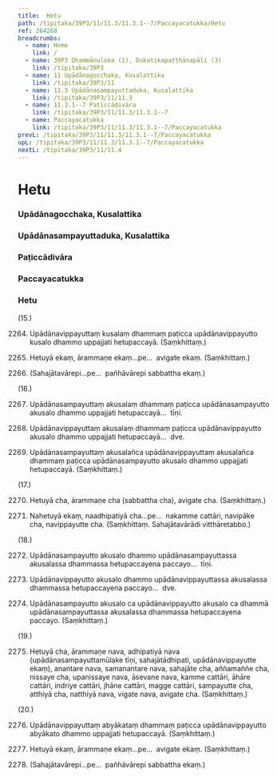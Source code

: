 ```yaml
---
title:  Hetu
path: /tipitaka/39P3/11/11.3/11.3.1--7/Paccayacatukka/Hetu
ref: 264268
breadcrumbs:
  - name: Home
    link: /
  - name: 39P3 Dhammānuloma (1), Dukatikapaṭṭhānapāḷi (3)
    link: /tipitaka/39P3
  - name: 11 Upādānagocchaka, Kusalattika
    link: /tipitaka/39P3/11
  - name: 11.3 Upādānasampayuttaduka, Kusalattika
    link: /tipitaka/39P3/11/11.3
  - name: 11.3.1--7 Paṭiccādivāra
    link: /tipitaka/39P3/11/11.3/11.3.1--7
  - name: Paccayacatukka
    link: /tipitaka/39P3/11/11.3/11.3.1--7/Paccayacatukka
prevL: /tipitaka/39P3/11/11.3/11.3.1--7/Paccayacatukka
upL: /tipitaka/39P3/11/11.3/11.3.1--7/Paccayacatukka
nextL: /tipitaka/39P3/11/11.4
---
```


# Hetu

### Upādānagocchaka, Kusalattika

### Upādānasampayuttaduka, Kusalattika

### Paṭiccādivāra

### Paccayacatukka

### Hetu

(15.)

2264. Upādānavippayuttaṃ kusalaṃ dhammaṃ paṭicca upādānavippayutto kusalo dhammo uppajjati hetupaccayā. (Saṃkhittaṃ.)

2265. Hetuyā ekaṃ, ārammaṇe ekaṃ…pe…  avigate ekaṃ. (Saṃkhittaṃ.)

2266. (Sahajātavārepi…pe…  pañhāvārepi sabbattha ekaṃ.)

(16.)

2267. Upādānasampayuttaṃ akusalaṃ dhammaṃ paṭicca upādānasampayutto akusalo dhammo uppajjati hetupaccayā…  tīṇi.

2268. Upādānavippayuttaṃ akusalaṃ dhammaṃ paṭicca upādānavippayutto akusalo dhammo uppajjati hetupaccayā…  dve.

2269. Upādānasampayuttaṃ akusalañca upādānavippayuttaṃ akusalañca dhammaṃ paṭicca upādānasampayutto akusalo dhammo uppajjati hetupaccayā. (Saṃkhittaṃ.)

(17.)

2270. Hetuyā cha, ārammaṇe cha (sabbattha cha), avigate cha. (Saṃkhittaṃ.)

2271. Nahetuyā ekaṃ, naadhipatiyā cha…pe…  nakamme cattāri, navipāke cha, navippayutte cha. (Saṃkhittaṃ. Sahajātavārādi vitthāretabbo.)

(18.)

2272. Upādānasampayutto akusalo dhammo upādānasampayuttassa akusalassa dhammassa hetupaccayena paccayo…  tīṇi.

2273. Upādānavippayutto akusalo dhammo upādānavippayuttassa akusalassa dhammassa hetupaccayena paccayo…  dve.

2274. Upādānasampayutto akusalo ca upādānavippayutto akusalo ca dhammā upādānasampayuttassa akusalassa dhammassa hetupaccayena paccayo. (Saṃkhittaṃ.)

(19.)

2275. Hetuyā cha, ārammaṇe nava, adhipatiyā nava (upādānasampayuttamūlake tīṇi, sahajātādhipati, upādānavippayutte ekaṃ), anantare nava, samanantare nava, sahajāte cha, aññamaññe cha, nissaye cha, upanissaye nava, āsevane nava, kamme cattāri, āhāre cattāri, indriye cattāri, jhāne cattāri, magge cattāri, sampayutte cha, atthiyā cha, natthiyā nava, vigate nava, avigate cha. (Saṃkhittaṃ.)

(20.)

2276. Upādānavippayuttaṃ abyākataṃ dhammaṃ paṭicca upādānavippayutto abyākato dhammo uppajjati hetupaccayā. (Saṃkhittaṃ.)

2277. Hetuyā ekaṃ, ārammaṇe ekaṃ…pe…  avigate ekaṃ. (Saṃkhittaṃ.)

2278. (Sahajātavārepi…pe…  pañhāvārepi sabbattha ekaṃ.)


